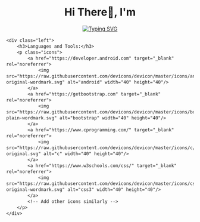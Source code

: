 <!DOCTYPE html>
<html lang="en">
<head>
    <meta charset="UTF-8">
    <meta name="viewport" content="width=device-width, initial-scale=1.0">
    <style>
        .center {
            text-align: center;
        }
        .left {
            text-align: left;
        }
        .icons img {
            margin: 5px;
        }
    </style>
</head>
<body>
    <div class="center">
        <h1>Hi There👋, I'm</h1>
        <section>
            <p class="typing-effect">
                <a href="https://git.io/typing-svg">
                    <img src="https://readme-typing-svg.demolab.com?font=Fira+Code&pause=1000&color=F7F7F7&width=435&lines=Hello+World!;Computer+Science+Student;Aspiring+Developer" alt="Typing SVG" />
                </a>
            </p>
        </section>
    </div>

    <div class="left">
        <h3>Languages and Tools:</h3>
        <p class="icons">
            <a href="https://developer.android.com" target="_blank" rel="noreferrer">
                <img src="https://raw.githubusercontent.com/devicons/devicon/master/icons/android/android-original-wordmark.svg" alt="android" width="40" height="40"/>
            </a>
            <a href="https://getbootstrap.com" target="_blank" rel="noreferrer">
                <img src="https://raw.githubusercontent.com/devicons/devicon/master/icons/bootstrap/bootstrap-plain-wordmark.svg" alt="bootstrap" width="40" height="40"/>
            </a>
            <a href="https://www.cprogramming.com/" target="_blank" rel="noreferrer">
                <img src="https://raw.githubusercontent.com/devicons/devicon/master/icons/c/c-original.svg" alt="c" width="40" height="40"/>
            </a>
            <a href="https://www.w3schools.com/css/" target="_blank" rel="noreferrer">
                <img src="https://raw.githubusercontent.com/devicons/devicon/master/icons/css3/css3-original-wordmark.svg" alt="css3" width="40" height="40"/>
            </a>
            <!-- Add other icons similarly -->
        </p>
    </div>
</body>
</html>
